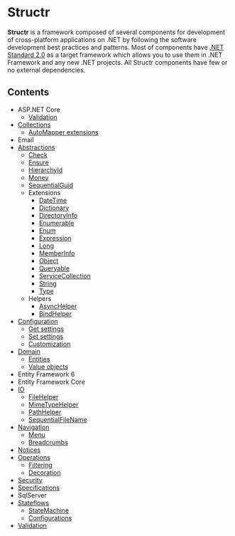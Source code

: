 # Structr

**Structr** is a framework composed of several components for development of cross-platform applications on .NET by following the software development best practices and patterns. Most of components have [.NET Standard 2.0](https://docs.microsoft.com/en-us/dotnet/standard/net-standard?tabs=net-standard-2-0) as a target framework which allows you to use them in .NET Framework and any new .NET projects. All Structr components have few or no external dependencies.

## Contents

* ASP.NET Core
    * [Validation](AspNetCore/AspNetCore.Validation.md)
* [Collections](Collections/Collections.md)
    * [AutoMapper extensions](Collections/Collections-Automapper-extensions.md)
* Email
* [Abstractions](Abstractions/Abstractions.md)
    * [Check](Abstractions/Abstractions-Check.md)
    * [Ensure](Abstractions/Abstractions-Ensure.md)
    * [HierarchyId](Abstractions/Abstractions-HierarchyId.md)
    * [Money](Abstractions/Abstractions-Money.md)
    * [SequentialGuid](Abstractions/Abstractions-SequentialGuid.md)
    * Extensions
        * [DateTime](Abstractions/Extensions/Abstractions-DateTimeExtensions.md)
        * [Dictionary](Abstractions/Extensions/Abstractions-DictionaryExtensions.md)
        * [DirectoryInfo](Abstractions/Extensions/Abstractions-DirectoryInfoExtensions.md)
        * [Enumerable](Abstractions/Extensions/Abstractions-EnumerableExtensions.md)
        * [Enum](Abstractions/Extensions/Abstractions-EnumExtensions.md)
        * [Expression](Abstractions/Extensions/Abstractions-ExpressionExtensions.md)
        * [Long](Abstractions/Extensions/Abstractions-LongExtensions.md)
        * [MemberInfo](Abstractions/Extensions/Abstractions-MemberInfoExtensions.md)
        * [Object](Abstractions/Extensions/Abstractions-ObjectExtensions.md)
        * [Queryable](Abstractions/Extensions/Abstractions-QueryableExtensions.md)
        * [ServiceCollection](Abstractions/Extensions/Abstractions-ServiceCollectionExtensions.md)
        * [String](Abstractions/Extensions/Abstractions-StringExtensions.md)
        * [Type](Abstractions/Extensions/Abstractions-TypeExtensions.md)
    * Helpers
        * [AsyncHelper](Abstractions/Helpers/Abstractions-AsyncHelper.md)
        * [BindHelper](Abstractions/Helpers/Abstractions-BindHelper.md)
* [Configuration](Configuration/Configuration.md)
    * [Get settings](Configuration/Configuration-Get-settings.md.md)
    * [Set settings](Configuration/Configuration-Set-settings.md.md)
    * [Customization](Configuration/Configuration-Customization.md.md)
* [Domain](Domain/Domain.md)
    * [Entities](Domain/Domain-Entities.md)
    * [Value objects](Domain/Domain-ValueObjects.md)
* Entity Framework 6
* Entity Framework Core
* [IO](IO/IO.md)
    * [FileHelper](IO/IO-FileHelper.md)
    * [MimeTypeHelper](IO/IO-MimeTypeHelper.md)
    * [PathHelper](IO/IO-PathHelper.md)
    * [SequentialFileName](IO/IO-SequentialFileName.md)
* [Navigation](Navigation/Navigation.md)
    * [Menu](Navigation/Navigation-Menu.md)
    * [Breadcrumbs](Navigation/Navigation-Breadcrumbs.md)
* [Notices](Notices.md)
* [Operations](Operations/Operations.md)
    * [Filtering](Operations/Operations-Filtering.md)
    * [Decoration](Operations/Operations-Decoration.md)
* [Security](Security.md)
* [Specifications](Specifications.md)
* SqlServer
* [Stateflows](Stateflows/Stateflows.md)
    * [StateMachine](Stateflows/Stateflows-StateMachine.md)
    * [Configurations](Stateflows/Stateflows-Configurations.md)
* [Validation](Validation.md)